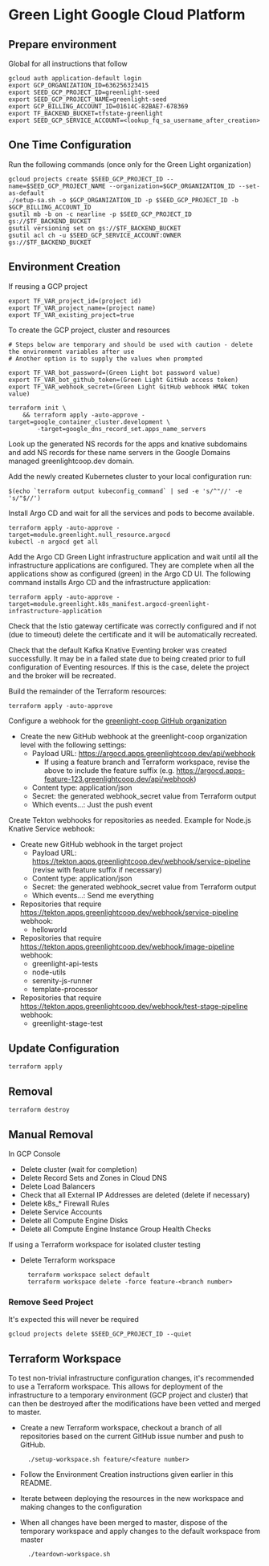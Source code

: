 # Green Light Google Cloud Platform

## Prepare environment

Global for all instructions that follow

    gcloud auth application-default login
    export GCP_ORGANIZATION_ID=636256323415
    export SEED_GCP_PROJECT_ID=greenlight-seed
    export SEED_GCP_PROJECT_NAME=greenlight-seed
    export GCP_BILLING_ACCOUNT_ID=01614C-82BAE7-678369
    export TF_BACKEND_BUCKET=tfstate-greenlight
    export SEED_GCP_SERVICE_ACCOUNT=<lookup_fq_sa_username_after_creation>

## One Time Configuration

Run the following commands (once only for the Green Light organization)
    
    gcloud projects create $SEED_GCP_PROJECT_ID --name=$SEED_GCP_PROJECT_NAME --organization=$GCP_ORGANIZATION_ID --set-as-default
    ./setup-sa.sh -o $GCP_ORGANIZATION_ID -p $SEED_GCP_PROJECT_ID -b $GCP_BILLING_ACCOUNT_ID
    gsutil mb -b on -c nearline -p $SEED_GCP_PROJECT_ID gs://$TF_BACKEND_BUCKET
    gsutil versioning set on gs://$TF_BACKEND_BUCKET
    gsutil acl ch -u $SEED_GCP_SERVICE_ACCOUNT:OWNER gs://$TF_BACKEND_BUCKET

## Environment Creation 

If reusing a GCP project

    export TF_VAR_project_id=(project id)
    export TF_VAR_project_name=(project name)
    export TF_VAR_existing_project=true

To create the GCP project, cluster and resources

    # Steps below are temporary and should be used with caution - delete the environment variables after use 
    # Another option is to supply the values when prompted

    export TF_VAR_bot_password=(Green Light bot password value)
    export TF_VAR_bot_github_token=(Green Light GitHub access token)
    export TF_VAR_webhook_secret=(Green Light GitHub webhook HMAC token value)

    terraform init \
        && terraform apply -auto-approve -target=google_container_cluster.development \
            -target=google_dns_record_set.apps_name_servers

Look up the generated NS records for the apps and knative subdomains and add NS records for these name 
servers in the Google Domains managed greenlightcoop.dev domain.

Add the newly created Kubernetes cluster to your local configuration run:

    $(echo `terraform output kubeconfig_command` | sed -e 's/^"//' -e 's/"$//')

Install Argo CD and wait for all the services and pods to become available.

    terraform apply -auto-approve -target=module.greenlight.null_resource.argocd
    kubectl -n argocd get all

Add the Argo CD Green Light infrastructure application and wait until all the infrastructure applications are configured. 
They are complete when all the applications show as configured (green) in the Argo CD UI. The following command 
installs Argo CD and the infrastructure application:

    terraform apply -auto-approve -target=module.greenlight.k8s_manifest.argocd-greenlight-infrastructure-application

Check that the Istio gateway certificate was correctly configured and if not (due to timeout) delete the certificate and it will be automatically recreated.

Check that the default Kafka Knative Eventing broker was created successfully. It may be in a failed state due to being created
prior to full configuration of Eventing resources. If this is the case, delete the project and the broker will be recreated.

Build the remainder of the Terraform resources:

    terraform apply -auto-approve

Configure a webhook for the [greenlight-coop GitHub organization](https://github.com/organizations/greenlight-coop/settings/hooks/new)
* Create the new GitHub webhook at the greenlight-coop organization level with the following settings:
    * Payload URL: https://argocd.apps.greenlightcoop.dev/api/webhook
        * If using a feature branch and Terraform workspace, revise the above to include the feature suffix 
          (e.g. https://argocd.apps-feature-123.greenlightcoop.dev/api/webhook)
    * Content type: application/json
    * Secret: the generated webhook_secret value from Terraform output
    * Which events...: Just the push event

Create Tekton webhooks for repositories as needed. Example for Node.js Knative Service webhook:
* Create new GitHub webhook in the target project
    * Payload URL: https://tekton.apps.greenlightcoop.dev/webhook/service-pipeline (revise with feature suffix if necessary)
    * Content type: application/json
    * Secret: the generated webhook_secret value from Terraform output
    * Which events...: Send me everything
* Repositories that require https://tekton.apps.greenlightcoop.dev/webhook/service-pipeline webhook:
    * helloworld
* Repositories that require https://tekton.apps.greenlightcoop.dev/webhook/image-pipeline webhook:
    * greenlight-api-tests
    * node-utils
    * serenity-js-runner
    * template-processor
* Repositories that require https://tekton.apps.greenlightcoop.dev/webhook/test-stage-pipeline webhook:
    * greenlight-stage-test


## Update Configuration

    terraform apply

## Removal

    terraform destroy

## Manual Removal

In GCP Console
* Delete cluster (wait for completion)
* Delete Record Sets and Zones in Cloud DNS
* Delete Load Balancers
* Check that all External IP Addresses are deleted (delete if necessary)
* Delete k8s_* Firewall Rules
* Delete Service Accounts
* Delete all Compute Engine Disks
* Delete all Compute Engine Instance Group Health Checks

If using a Terraform workspace for isolated cluster testing
* Delete Terraform workspace

        terraform workspace select default
        terraform workspace delete -force feature-<branch number>


### Remove Seed Project

It's expected this will never be required

    gcloud projects delete $SEED_GCP_PROJECT_ID --quiet

## Terraform Workspace

To test non-trivial infrastructure configuration changes, it's recommended to use a Terraform workspace. This allows
for deployment of the infrastructure to a temporary environment (GCP project and cluster) that can then be destroyed
after the modifications have been vetted and merged to master.

* Create a new Terraform workspace, checkout a branch of all repositories based on the current GitHub issue number 
  and push to GitHub.

        ./setup-workspace.sh feature/<feature number>

* Follow the Environment Creation instructions given earlier in this README.

* Iterate between deploying the resources in the new workspace and making changes to the configuration

* When all changes have been merged to master, dispose of the temporary workspace and apply changes to the 
  default workspace from master

        ./teardown-workspace.sh